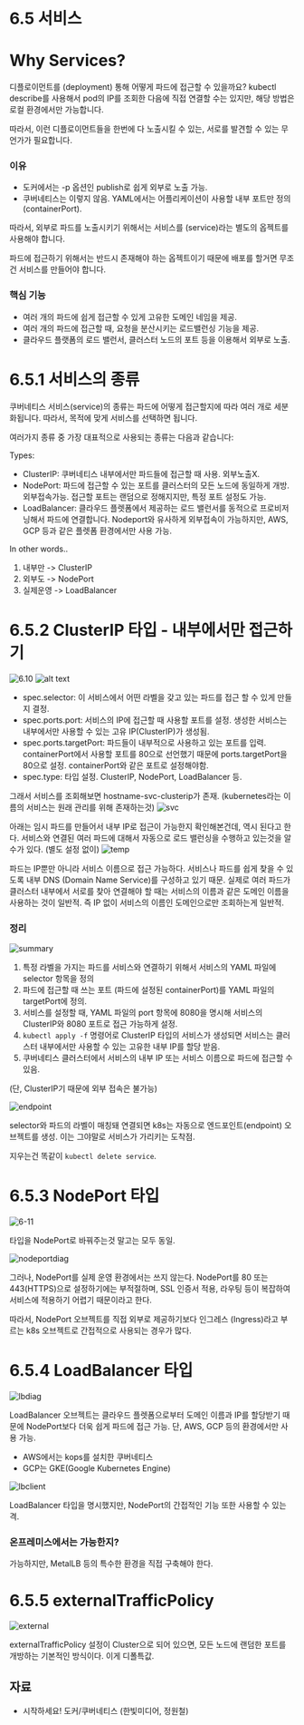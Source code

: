 # 6.5 서비스

# Why Services?

디플로이먼트를 (deployment) 통해 어떻게 파드에 접근할 수 있을까요? kubectl describe를 사용해서 pod의 IP를 조회한 다음에 직접 연결할 수는 있지만, 해당 방법은 로컬 환경에서만 가능합니다. 

따라서, 이런 디플로이먼트들을 한번에 다 노출시킬 수 있는, 서로를 발견할 수 있는 무언가가 필요합니다.

### 이유
- 도커에서는 -p 옵션인 publish로 쉽게 외부로 노출 가능.
- 쿠버네티스는 이렇지 않음. YAML에서는 어플리케이션이 사용할 내부 포트만 정의 (containerPort).

따라서, 외부로 파드를 노출시키기 위해서는 서비스를 (service)라는 별도의 옵젝트를 사용해야 합니다.

파드에 접근하기 위해서는 반드시 존재해야 하는 옵젝트이기 때문에 배포를 할거면 무조건 서비스를 만들어야 합니다.

### 핵심 기능
- 여러 개의 파드에 쉽게 접근할 수 있게 고유한 도메인 네임을 제공.
- 여러 개의 파드에 접근할 때, 요청을 분산시키는 로드밸런싱 기능을 제공.
- 클라우드 플랫폼의 로드 밸런서, 클러스터 노드의 포트 등을 이용해서 외부로 노출.

# 6.5.1 서비스의 종류

쿠버네티스 서비스(service)의 종류는 파드에 어떻게 접근할지에 따라 여러 개로 세분화됩니다. 따라서, 목적에 맞게 서비스를 선택하면 됩니다.

여러가지 종류 중 가장 대표적으로 사용되는 종류는 다음과 같습니다:  

Types:
- ClusterIP: 쿠버네티스 내부에서만 파드들에 접근할 때 사용. 외부노출X.
- NodePort: 파드에 접근할 수 있는 포트를 클러스터의 모든 노드에 동일하게 개방. 외부접속가능. 접근할 포트는 랜덤으로 정해지지만, 특정 포트 설정도 가능.
- LoadBalancer: 클라우드 플렛폼에서 제공하는 로드 밸런서를 동적으로 프로비저닝해서 파드에 연결합니다. Nodeport와 유사하게 외부접속이 가능하지만, AWS, GCP 등과 같은 플렛폼 환경에서만 사용 가능.

In other words..
1. 내부만 -> ClusterIP
2. 외부도 -> NodePort
3. 실제운영 -> LoadBalancer

# 6.5.2 ClusterIP 타입 - 내부에서만 접근하기

![6.10](../images/6.5/6-10.png)
![alt text](../images/6.5/6-10.png)

- spec.selector: 이 서비스에서 어떤 라벨을 갖고 있는 파드를 접근 할 수 있게 만들지 결정.
- spec.ports.port: 서비스의 IP에 접근할 때 사용할 포트를 설정. 생성한 서비스는 내부에서만 사용할 수 있는 고유 IP(ClusterIP)가 생성됨.
- spec.ports.targetPort: 파드들이 내부적으로 사용하고 있는 포트를 입력. containerPort에서 사용할 포트를 80으로 선언했기 때문에 ports.targetPort을 80으로 설정. containerPort와 같은 포트로 설정해야함.
- spec.type: 타입 설정. ClusterIP, NodePort, LoadBalancer 등.

그래서 서비스를 조회해보면 hostname-svc-clusterip가 존재.
(kubernetes라는 이름의 서비스는 원래 관리를 위해 존재하는것)
![svc](../images/6.5/svc.png)

아래는 임시 파드를 만들어서 내부 IP로 접근이 가능한지 확인해본건데, 역시 된다고 한다. 서비스와 연결된 여러 파드에 대해서 자동으로 로드 밸런싱을 수행하고 있는것을 알수가 있다. (별도 설정 없이)
![temp](../images/6.5/temp.png)

파드는 IP뿐만 아니라 서비스 이름으로 접근 가능하다. 서비스나 파드를 쉽게 찾을 수 있도록 내부 DNS (Domain Name Service)를 구성하고 있기 때문. 실제로 여러 파드가 클러스터 내부에서 서로를 찾아 연결해야 할 때는 서비스의 이름과 같은 도메인 이름을 사용하는 것이 일반적. 즉 IP 없이 서비스의 이름인 도메인으로만 조회하는게 일반적.


### 정리

![summary](../images/6.5/summary.png)

1. 특정 라벨을 가지는 파드를 서비스와 연결하기 위해서 서비스의 YAML 파일에 selector 항목을 정의
2. 파드에 접근할 때 쓰는 포트 (파드에 설정된 containerPort)를 YAML 파일의 targetPort에 정의.
3. 서비스를 설정할 때, YAML 파일의 port 항목에 8080을 명시해 서비스의 ClusterIP와 8080 포트로 접근 가능하게 설정.
4. `kubectl apply -f` 명령어로 ClusterIP 타입의 서비스가 생성되면 서비스는 클러스터 내부에서만 사용할 수 있는 고유한 내부 IP를 할당 받음.
5. 쿠버네티스 클러스터에서 서비스의 내부 IP 또는 서비스 이름으로 파드에 접근할 수 있음.

(단, ClusterIP기 때문에 외부 접속은 불가능)


![endpoint](../images/6.5/endpoint.png)

selector와 파드의 라벨이 매칭돼 연결되면 k8s는 자동으로 엔드포인트(endpoint) 오브젝트를 생성. 이는 그야말로 서비스가 가리키는 도착점. 

지우는건 똑같이 `kubectl delete service`.

# 6.5.3 NodePort 타입

![6-11](../images/6.5/6-11.png)

타입을 NodePort로 바꿔주는것 말고는 모두 동일.

![nodeportdiag](../images/6.5/nodeport.png)

그러나, NodePort를 실제 운영 환경에서는 쓰지 않는다. NodePort를 80 또는 443(HTTPS)으로 설정하기에는 부적절하며, SSL 인증서 적용, 라우팅 등이 복잡하여 서비스에 적용하기 어렵기 때문이라고 한다.

따라서, NodePort 오브젝트를 직접 외부로 제공하기보다 인그레스 (Ingress)라고 부르는 k8s 오브젝트로 간접적으로 사용되는 경우가 많다.

# 6.5.4 LoadBalancer 타입

![lbdiag](../images/6.5/loadbalancer.png)

LoadBalancer 오브젝트는 클라우드 플렛폼으로부터 도메인 이름과 IP를 할당받기 때문에 NodePort보다 더욱 쉽게 파드에 접근 가능. 단, AWS, GCP 등의 환경에서만 사용 가능.

- AWS에서는 kops를 설치한 쿠버네티스
- GCP는 GKE(Google Kubernetes Engine)

![lbclient](../images/6.5/lbclient.png)

LoadBalancer 타입을 명시했지만, NodePort의 간접적인 기능 또한 사용할 수 있는 격.

### 온프레미스에서는 가능한지?

가능하지만, MetalLB 등의 특수한 환경을 직접 구축해야 한다.

# 6.5.5 externalTrafficPolicy

![external](../images/6.5/externalTrafficPolicy.png)

externalTrafficPolicy 설정이 Cluster으로 되어 있으면, 모든 노드에 랜덤한 포트를 개방하는 기본적인 방식이다. 이게 디폴특값. 

## 자료
- 시작하세요! 도커/쿠버네티스 (한빛미디어, 정원철)